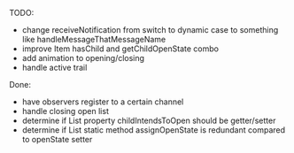 TODO:
* change receiveNotification from switch to dynamic case to something like handleMessageThatMessageName
* improve Item hasChild and getChildOpenState combo
* add animation to opening/closing
* handle active trail

Done:
* have observers register to a certain channel
* handle closing open list
* determine if List property childIntendsToOpen should be getter/setter
* determine if List static method assignOpenState is redundant compared to openState setter
